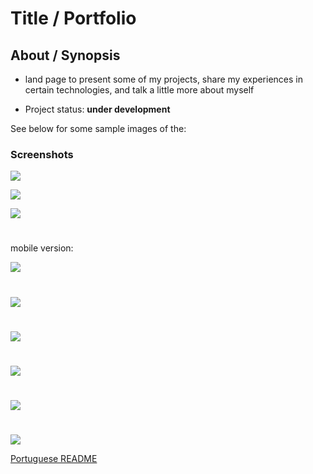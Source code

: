 # Title / Portfolio

## About / Synopsis

* land page to present some of my projects, share my experiences in certain technologies, and talk a little more about myself

* Project status: **under development**





See below for some sample images of the:

### Screenshots
![](./src/assets/desktop-top.png)

![](./src/assets/desktop-main.png)

![](./src/assets/desktop-footer.png)
#

mobile version:

![](./src/assets/mobile-top.png)
#
![](./src/assets/mobile-main.png)
#
![](./src/assets/mobile-footer.png)
#
![](./src/assets/mobile-menu-open.png)
#
![](./src/assets/mobile-skills.png)
#
![](./src/assets/mobile-repos.png)



[Portuguese README](./README-PT.md)